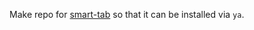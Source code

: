 Make repo for [smart-tab](https://yazi-rs.github.io/docs/tips/#smart-tab) so that it can be installed via `ya`.
